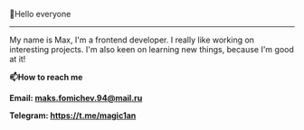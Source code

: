 👋Hello everyone
  
<hr/>
  
My name is Max, I'm a frontend developer. I really like working on interesting projects. I'm also keen on learning new things, because I'm good at it!

<b>📫How to reach me<b/>
  
  Email: maks.fomichev.94@mail.ru
  
  Telegram: https://t.me/magic1an


<!---
magic1andeagle/magic1andeagle is a ✨ special ✨ repository because its `README.md` (this file) appears on your GitHub profile.
You can click the Preview link to take a look at your changes.
--->
